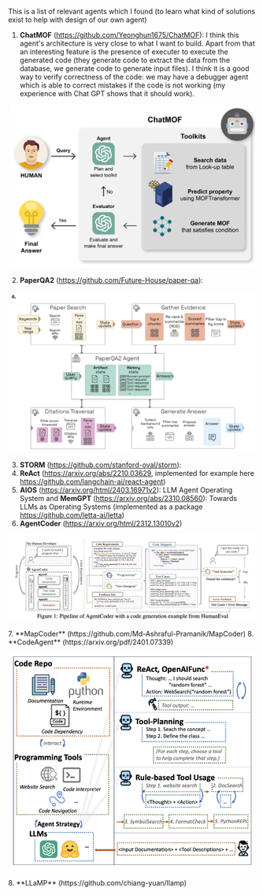 This is a list of relevant agents which I found (to learn what kind of solutions exist to help with design of our own agent) <br>

1. **ChatMOF** (https://github.com/Yeonghun1675/ChatMOF): I think this agent's architecture is very close to what I want to build. Apart from that an interesting feature is the presence of executer to execute the generated code (they generate code to extract the data from the database, we generate code to generate input files). I think it is a good way to verify correctness of the code: we may have a debugger agent which is able to correct mistakes if the code is not working (my experience with Chat GPT shows that it should work).
<p align="center">
  <img src="figures/chatMOF.jpg" width="500"/>
</p>

2. **PaperQA2** (https://github.com/Future-House/paper-qa):
<p align="center">
  <img src="figures/PaperQA2.jpg" width="800"/>
</p>

3. **STORM** (https://github.com/stanford-oval/storm):
4. **ReAct** (https://arxiv.org/abs/2210.03629, implemented for example here https://github.com/langchain-ai/react-agent)
5. **AIOS** (https://arxiv.org/html/2403.16971v2): LLM Agent Operating System and **MemGPT** (https://arxiv.org/abs/2310.08560): Towards LLMs as Operating Systems (implemented as a package https://github.com/letta-ai/letta)
6. **AgentCoder** (https://arxiv.org/html/2312.13010v2)
<p align="center">
  <img src="figures/AgentCoder.jpg" width="600"/>
</p>
7. **MapCoder** (https://github.com/Md-Ashraful-Pramanik/MapCoder)
8. **CodeAgent** (https://arxiv.org/pdf/2401.07339)
<p align="center">
  <img src="figures/CodeAgent.png" width="500"/>
</p>
8. **LLaMP** (https://github.com/chiang-yuan/llamp)
